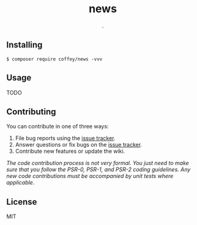 <h1 align="center"> news </h1>

<p align="center"> .</p>


## Installing

```shell
$ composer require coffey/news -vvv
```

## Usage

TODO

## Contributing

You can contribute in one of three ways:

1. File bug reports using the [issue tracker](https://github.com/coffey/news/issues).
2. Answer questions or fix bugs on the [issue tracker](https://github.com/coffey/news/issues).
3. Contribute new features or update the wiki.

_The code contribution process is not very formal. You just need to make sure that you follow the PSR-0, PSR-1, and PSR-2 coding guidelines. Any new code contributions must be accompanied by unit tests where applicable._

## License

MIT